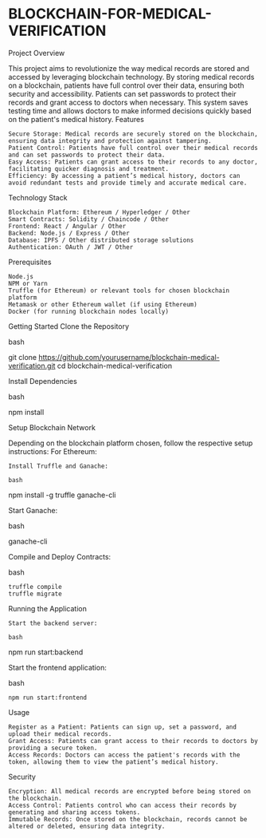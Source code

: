 # BLOCKCHAIN-FOR-MEDICAL-VERIFICATION

Project Overview

This project aims to revolutionize the way medical records are stored and accessed by leveraging blockchain technology. By storing medical records on a blockchain, patients have full control over their data, ensuring both security and accessibility. Patients can set passwords to protect their records and grant access to doctors when necessary. This system saves testing time and allows doctors to make informed decisions quickly based on the patient's medical history.
Features

    Secure Storage: Medical records are securely stored on the blockchain, ensuring data integrity and protection against tampering.
    Patient Control: Patients have full control over their medical records and can set passwords to protect their data.
    Easy Access: Patients can grant access to their records to any doctor, facilitating quicker diagnosis and treatment.
    Efficiency: By accessing a patient’s medical history, doctors can avoid redundant tests and provide timely and accurate medical care.

Technology Stack

    Blockchain Platform: Ethereum / Hyperledger / Other
    Smart Contracts: Solidity / Chaincode / Other
    Frontend: React / Angular / Other
    Backend: Node.js / Express / Other
    Database: IPFS / Other distributed storage solutions
    Authentication: OAuth / JWT / Other

Prerequisites

    Node.js
    NPM or Yarn
    Truffle (for Ethereum) or relevant tools for chosen blockchain platform
    Metamask or other Ethereum wallet (if using Ethereum)
    Docker (for running blockchain nodes locally)

Getting Started
Clone the Repository

bash

git clone https://github.com/yourusername/blockchain-medical-verification.git
cd blockchain-medical-verification

Install Dependencies

bash

npm install

Setup Blockchain Network

Depending on the blockchain platform chosen, follow the respective setup instructions:
For Ethereum:

    Install Truffle and Ganache:

    bash

npm install -g truffle ganache-cli

Start Ganache:

bash

ganache-cli

Compile and Deploy Contracts:

bash

    truffle compile
    truffle migrate

Running the Application

    Start the backend server:

    bash

npm run start:backend

Start the frontend application:

bash

    npm run start:frontend

Usage

    Register as a Patient: Patients can sign up, set a password, and upload their medical records.
    Grant Access: Patients can grant access to their records to doctors by providing a secure token.
    Access Records: Doctors can access the patient's records with the token, allowing them to view the patient’s medical history.

Security

    Encryption: All medical records are encrypted before being stored on the blockchain.
    Access Control: Patients control who can access their records by generating and sharing access tokens.
    Immutable Records: Once stored on the blockchain, records cannot be altered or deleted, ensuring data integrity.


